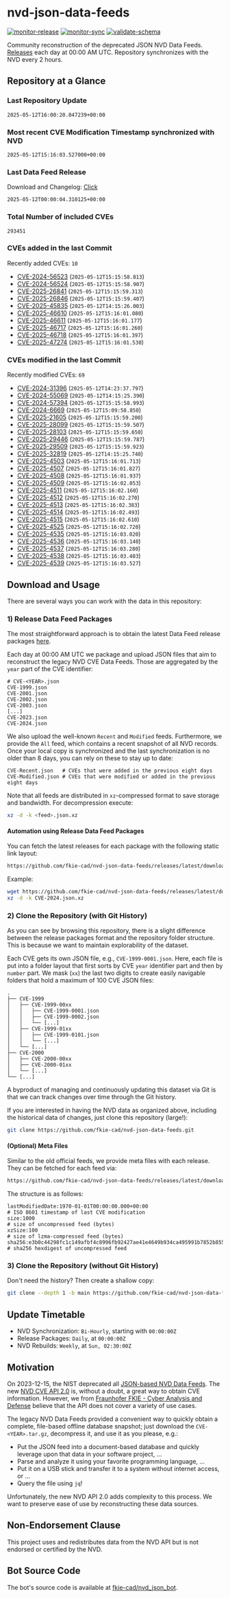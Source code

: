 # nvd-json-data-feeds

[![monitor-release](https://github.com/fkie-cad/nvd-json-data-feeds/actions/workflows/monitor_release.yml/badge.svg)](https://github.com/fkie-cad/nvd-json-data-feeds/actions/workflows/monitor_release.yml)
[![monitor-sync](https://github.com/fkie-cad/nvd-json-data-feeds/actions/workflows/monitor_sync.yml/badge.svg)](https://github.com/fkie-cad/nvd-json-data-feeds/actions/workflows/monitor_sync.yml)
[![validate-schema](https://github.com/fkie-cad/nvd-json-data-feeds/actions/workflows/validate_schema.yml/badge.svg)](https://github.com/fkie-cad/nvd-json-data-feeds/actions/workflows/validate_schema.yml)

Community reconstruction of the deprecated JSON NVD Data Feeds.
[Releases](https://github.com/fkie-cad/nvd-json-data-feeds/releases/latest) each day at 00:00 AM UTC.
Repository synchronizes with the NVD every 2 hours.

## Repository at a Glance

### Last Repository Update

```plain
2025-05-12T16:00:20.047239+00:00
```

### Most recent CVE Modification Timestamp synchronized with NVD

```plain
2025-05-12T15:16:03.527000+00:00
```

### Last Data Feed Release

Download and Changelog: [Click](https://github.com/fkie-cad/nvd-json-data-feeds/releases/latest)

```plain
2025-05-12T00:00:04.310125+00:00
```

### Total Number of included CVEs

```plain
293451
```

### CVEs added in the last Commit

Recently added CVEs: `10`

- [CVE-2024-56523](CVE-2024/CVE-2024-565xx/CVE-2024-56523.json) (`2025-05-12T15:15:58.813`)
- [CVE-2024-56524](CVE-2024/CVE-2024-565xx/CVE-2024-56524.json) (`2025-05-12T15:15:58.907`)
- [CVE-2025-26841](CVE-2025/CVE-2025-268xx/CVE-2025-26841.json) (`2025-05-12T15:15:59.313`)
- [CVE-2025-26846](CVE-2025/CVE-2025-268xx/CVE-2025-26846.json) (`2025-05-12T15:15:59.407`)
- [CVE-2025-45835](CVE-2025/CVE-2025-458xx/CVE-2025-45835.json) (`2025-05-12T14:15:26.003`)
- [CVE-2025-46610](CVE-2025/CVE-2025-466xx/CVE-2025-46610.json) (`2025-05-12T15:16:01.080`)
- [CVE-2025-46611](CVE-2025/CVE-2025-466xx/CVE-2025-46611.json) (`2025-05-12T15:16:01.177`)
- [CVE-2025-46717](CVE-2025/CVE-2025-467xx/CVE-2025-46717.json) (`2025-05-12T15:16:01.260`)
- [CVE-2025-46718](CVE-2025/CVE-2025-467xx/CVE-2025-46718.json) (`2025-05-12T15:16:01.397`)
- [CVE-2025-47274](CVE-2025/CVE-2025-472xx/CVE-2025-47274.json) (`2025-05-12T15:16:01.530`)


### CVEs modified in the last Commit

Recently modified CVEs: `69`

- [CVE-2024-31396](CVE-2024/CVE-2024-313xx/CVE-2024-31396.json) (`2025-05-12T14:23:37.797`)
- [CVE-2024-55069](CVE-2024/CVE-2024-550xx/CVE-2024-55069.json) (`2025-05-12T14:15:25.390`)
- [CVE-2024-57394](CVE-2024/CVE-2024-573xx/CVE-2024-57394.json) (`2025-05-12T15:15:58.993`)
- [CVE-2024-6669](CVE-2024/CVE-2024-66xx/CVE-2024-6669.json) (`2025-05-12T15:09:58.850`)
- [CVE-2025-21605](CVE-2025/CVE-2025-216xx/CVE-2025-21605.json) (`2025-05-12T15:15:59.200`)
- [CVE-2025-28099](CVE-2025/CVE-2025-280xx/CVE-2025-28099.json) (`2025-05-12T15:15:59.507`)
- [CVE-2025-28103](CVE-2025/CVE-2025-281xx/CVE-2025-28103.json) (`2025-05-12T15:15:59.650`)
- [CVE-2025-29446](CVE-2025/CVE-2025-294xx/CVE-2025-29446.json) (`2025-05-12T15:15:59.787`)
- [CVE-2025-29509](CVE-2025/CVE-2025-295xx/CVE-2025-29509.json) (`2025-05-12T15:15:59.923`)
- [CVE-2025-32819](CVE-2025/CVE-2025-328xx/CVE-2025-32819.json) (`2025-05-12T14:15:25.740`)
- [CVE-2025-4503](CVE-2025/CVE-2025-45xx/CVE-2025-4503.json) (`2025-05-12T15:16:01.713`)
- [CVE-2025-4507](CVE-2025/CVE-2025-45xx/CVE-2025-4507.json) (`2025-05-12T15:16:01.827`)
- [CVE-2025-4508](CVE-2025/CVE-2025-45xx/CVE-2025-4508.json) (`2025-05-12T15:16:01.937`)
- [CVE-2025-4509](CVE-2025/CVE-2025-45xx/CVE-2025-4509.json) (`2025-05-12T15:16:02.053`)
- [CVE-2025-4511](CVE-2025/CVE-2025-45xx/CVE-2025-4511.json) (`2025-05-12T15:16:02.160`)
- [CVE-2025-4512](CVE-2025/CVE-2025-45xx/CVE-2025-4512.json) (`2025-05-12T15:16:02.270`)
- [CVE-2025-4513](CVE-2025/CVE-2025-45xx/CVE-2025-4513.json) (`2025-05-12T15:16:02.383`)
- [CVE-2025-4514](CVE-2025/CVE-2025-45xx/CVE-2025-4514.json) (`2025-05-12T15:16:02.493`)
- [CVE-2025-4515](CVE-2025/CVE-2025-45xx/CVE-2025-4515.json) (`2025-05-12T15:16:02.610`)
- [CVE-2025-4525](CVE-2025/CVE-2025-45xx/CVE-2025-4525.json) (`2025-05-12T15:16:02.720`)
- [CVE-2025-4535](CVE-2025/CVE-2025-45xx/CVE-2025-4535.json) (`2025-05-12T15:16:03.020`)
- [CVE-2025-4536](CVE-2025/CVE-2025-45xx/CVE-2025-4536.json) (`2025-05-12T15:16:03.140`)
- [CVE-2025-4537](CVE-2025/CVE-2025-45xx/CVE-2025-4537.json) (`2025-05-12T15:16:03.280`)
- [CVE-2025-4538](CVE-2025/CVE-2025-45xx/CVE-2025-4538.json) (`2025-05-12T15:16:03.403`)
- [CVE-2025-4539](CVE-2025/CVE-2025-45xx/CVE-2025-4539.json) (`2025-05-12T15:16:03.527`)


## Download and Usage

There are several ways you can work with the data in this repository:

### 1) Release Data Feed Packages

The most straightforward approach is to obtain the latest Data Feed release packages [here](https://github.com/fkie-cad/nvd-json-data-feeds/releases/latest).

Each day at 00:00 AM UTC we package and upload JSON files that aim to reconstruct the legacy NVD CVE Data Feeds.
Those are aggregated by the `year` part of the CVE identifier:

```
# CVE-<YEAR>.json
CVE-1999.json
CVE-2001.json
CVE-2002.json
CVE-2003.json
[...]
CVE-2023.json
CVE-2024.json
```

We also upload the well-known `Recent` and `Modified` feeds.
Furthermore, we provide the `All` feed, which contains a recent snapshot of all NVD records.
Once your local copy is synchronized and the last synchronization is no older than 8 days, you can rely on these to stay up to date:

```plain
CVE-Recent.json   # CVEs that were added in the previous eight days
CVE-Modified.json # CVEs that were modified or added in the previous eight days
```

Note that all feeds are distributed in `xz`-compressed format to save storage and bandwidth.
For decompression execute:

```sh
xz -d -k <feed>.json.xz
```

#### Automation using Release Data Feed Packages

You can fetch the latest releases for each package with the following static link layout:

```sh
https://github.com/fkie-cad/nvd-json-data-feeds/releases/latest/download/CVE-<YEAR>.json.xz
```

Example:

```sh
wget https://github.com/fkie-cad/nvd-json-data-feeds/releases/latest/download/CVE-2024.json.xz
xz -d -k CVE-2024.json.xz
```

### 2) Clone the Repository (with Git History)

As you can see by browsing this repository, there is a slight difference between the release packages format and the repository folder structure.
This is because we want to maintain explorability of the dataset.

Each CVE gets its own JSON file, e.g., `CVE-1999-0001.json`.
Here, each file is put into a folder layout that first sorts by CVE `year` identifier part and then by `number` part.
We mask (`xx`) the last two digits to create easily navigable folders that hold a maximum of 100 CVE JSON files:

```plain
.
├── CVE-1999
│   ├── CVE-1999-00xx
│   │   ├── CVE-1999-0001.json
│   │   ├── CVE-1999-0002.json
│   │   └── [...]
│   ├── CVE-1999-01xx
│   │   ├── CVE-1999-0101.json
│   │   └── [...]
│   └── [...]
├── CVE-2000
│   ├── CVE-2000-00xx
│   ├── CVE-2000-01xx
│   └── [...]
└── [...]
```

A byproduct of managing and continuously updating this dataset via Git is that we can track changes over time through the Git history.

If you are interested in having the NVD data as organized above, including the historical data of changes, just clone this repository (large!):

```sh
git clone https://github.com/fkie-cad/nvd-json-data-feeds.git
```

#### (Optional) Meta Files

Similar to the old official feeds, we provide meta files with each release. They can be fetched for each feed via:

```sh
https://github.com/fkie-cad/nvd-json-data-feeds/releases/latest/download/CVE-<YEAR>.meta
```

The structure is as follows:

```plain
lastModifiedDate:1970-01-01T00:00:00.000+00:00                          # ISO 8601 timestamp of last CVE modification
size:1000                                                               # size of uncompressed feed (bytes)
xzSize:100                                                              # size of lzma-compressed feed (bytes)
sha256:e3b0c44298fc1c149afbf4c8996fb92427ae41e4649b934ca495991b7852b855 # sha256 hexdigest of uncompressed feed
```

### 3) Clone the Repository (without Git History)

Don't need the history? Then create a shallow copy:

```sh
git clone --depth 1 -b main https://github.com/fkie-cad/nvd-json-data-feeds.git
```


## Update Timetable

* NVD Synchronization: `Bi-Hourly`, starting with `00:00:00Z`
* Release Packages: `Daily`, at `00:00:00Z`
* NVD Rebuilds: `Weekly`, at `Sun, 02:30:00Z`


## Motivation

On 2023-12-15, the NIST deprecated all [JSON-based NVD Data Feeds](https://nvd.nist.gov/vuln/data-feeds#divRetirementBanner-1).
The new [NVD CVE API 2.0](https://nvd.nist.gov/developers/vulnerabilities) is, without a doubt, a great way to obtain CVE information.
However, we from [Fraunhofer FKIE - Cyber Analysis and Defense](https://www.fkie.fraunhofer.de/en/departments/cad.html) believe that the API does not cover a variety of use cases.

The legacy NVD Data Feeds provided a convenient way to quickly obtain a complete, file-based offline database snapshot; just download the `CVE-<YEAR>.tar.gz`, decompress it, and use it as you please, e.g.:

- Put the JSON feed into a document-based database and quickly leverage upon that data in your software project, ...
- Parse and analyze it using your favorite programming language, ...
- Put it on a USB stick and transfer it to a system without internet access, or ...
- Query the file using `jq`!

Unfortunately, the new NVD API 2.0 adds complexity to this process.
We want to preserve ease of use by reconstructing these data sources.

## Non-Endorsement Clause

This project uses and redistributes data from the NVD API but is not endorsed or certified by the NVD.

## Bot Source Code

The bot's source code is available at [fkie-cad/nvd\_json\_bot](https://github.com/fkie-cad/nvd_json_bot).
